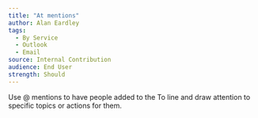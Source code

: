 ```yaml
---
title: "At mentions"
author: Alan Eardley
tags: 
  - By Service
  - Outlook
  - Email
source: Internal Contribution
audience: End User
strength: Should
---
```

Use @ mentions to have people added to the To line and draw attention to specific topics or actions for them.